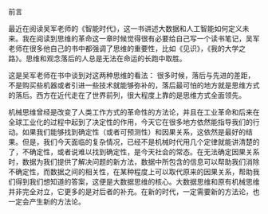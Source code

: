 前言

最近在阅读吴军老师的《智能时代》，这一书讲述大数据和人工智能如何定义未来。我在阅读到思维的革命这一章时候觉得很有必要给自己写一个读书笔记，吴军老师在很多他自己的书中都强调了思维的重要性，比如《见识》，《我的大学之路》。思维和观念落后的人总是无法在命运的长跑中取胜。

这是吴军老师在书中谈到对这两种思维的看法：
很多时候，落后与先进的差距，不是购买些机器或者引进一些技术就能够弥补的，落后最可怕的地方就是思维方式的落后。西方在近代走在了世界前列，很大程度上靠的是思维方式全面领先。

机械思维曾经是改变了人类工作方式的革命性的方法论，并且在工业革命和后来在全球工业化的过程中起到了决定性的作用，今天它在很多地方依然能指导我们的行动。如果我们能够找到确定性（或者可预测性）和因果关系，这依然是最好的结果。但是，我们今天面临的复杂情况，已经不是机械时代用几个定律就能讲清楚的了，不确定性，或者说难以找到确定性，是今天社会的常态。在无法确定因果关系时，数据为我们提供了解决问题的新方法，数据中所包含的信息可以帮助我们消除不确定性，而数据之间的相关性，在某种程度上可以取代原来的因果关系，帮助我们得到我们想知道的答案，这便是大数据思维的核心。大数据思维和原有机械思维并非完全对立，它更多的是对后者的补充。在新的时代，一定需要新的方法论，也一定会产生新的方法论。